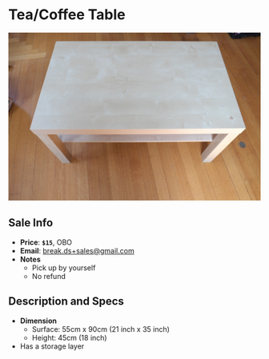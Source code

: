 # Tea/Coffee Table

![Dining Table](https://github.com/breakds/moving-sales/blob/master/photo/resized/table.JPG)

## Sale Info

* **Price**: **`$15`**, OBO
* **Email**: break.ds+sales@gmail.com
* **Notes** 
  * Pick up by yourself
  * No refund

## Description and Specs

* **Dimension**
  * Surface: 55cm x 90cm (21 inch x 35 inch)
  * Height: 45cm (18 inch)
* Has a storage layer
